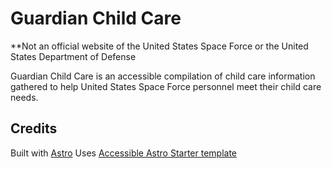 # Guardian Child Care
**Not an official website of the United States Space Force or the United States Department of Defense

Guardian Child Care is an accessible compilation of child care information gathered to help  United States Space Force personnel meet their child care needs.

## Credits
Built with [Astro](https://astro.build/)
Uses [Accessible Astro Starter template](https://github.com/markteekman/accessible-astro-starter)
